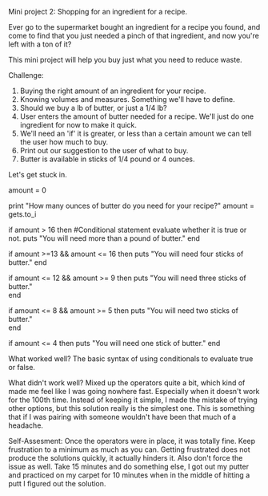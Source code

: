 Mini project 2: Shopping for an ingredient for a recipe.  

Ever go to the supermarket bought an ingredient for a recipe you found, and come to find that you just needed a pinch of that ingredient, and now you're left with a ton of it?

This mini project will help you buy just what you need to reduce waste.

Challenge:
1) Buying the right amount of an ingredient for your recipe.
2) Knowing volumes and measures.  Something we'll have to define.
3) Should we buy a lb of butter, or just a 1/4 lb?
4) User enters the amount of butter needed for a recipe.  We'll just do one ingredient for now to make it quick.
5) We'll need an 'if' it is greater, or less than a certain amount we can tell the user how much to buy.
6) Print out our suggestion to the user of what to buy.
7) Butter is available in sticks of 1/4 pound or 4 ounces.

Let's get stuck in.

amount = 0

print "How many ounces of butter do you need for your recipe?"
amount = gets.to_i

if amount > 16 then																		#Conditional statement evaluate whether it is true or not.
	puts "You will need more than a pound of butter."
end
			
if amount >=13 && amount <= 16 then
	puts "You will need four sticks of butter."
end	

if amount <= 12 && amount >= 9 then
	puts "You will need three sticks of butter."	
end
		
if amount <= 8 && amount >= 5 then
	puts "You will need two sticks of butter."									
end

if amount <= 4 then
	puts "You will need one stick of butter."
end	

What worked well? 
The basic syntax of using conditionals to evaluate true or false.

What didn't work well?
Mixed up the operators quite a bit, which kind of made me feel like I was going nowhere fast. Especially when it doesn't work for the 100th time.  Instead of keeping it simple, I made the mistake of trying other options, but this solution really is the simplest one.  This is something that if I was pairing with someone wouldn't have been that much of a headache.

Self-Assesment:
Once the operators were in place, it was totally fine.  Keep frustration to a minimum as much as you can.  Getting frustrated does not produce the solutions quickly, it actually hinders it.  Also don't force the issue as well.  Take 15 minutes and do something else, I got out my putter and practiced on my carpet for 10 minutes when in the middle of hitting a putt I figured out the solution.